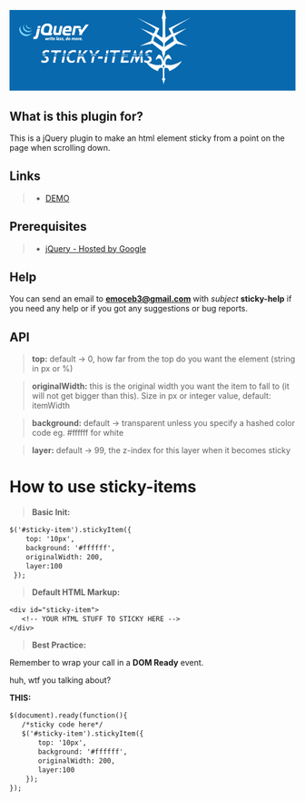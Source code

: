 ![Home Image](https://raw.githubusercontent.com/Ragers/sticky-items/master/res/img/sticky-items.jpg)

## What is this plugin for?
This is a jQuery plugin to make an html element sticky from a point on the page when scrolling down.


## Links
> * [ DEMO ](https://ragers.github.io/sticky-items/)

## Prerequisites
> * [jQuery - Hosted by Google](https://developers.google.com/speed/libraries/)

## Help
 
 You can send an email to **emoceb3@gmail.com** with _subject_ **sticky-help** if you need any help or if you got any suggestions or bug reports.
 
## API
 >**top:** default -> 0, how far from the top do you want the element (string in px or %)

 >**originalWidth:** this is the original width you want the item to fall to (it will not get bigger than this). Size in px or integer value, default: itemWidth
 
 >**background:** default -> transparent unless you specify a hashed color code eg. #ffffff for white
 
 >**layer:** default -> 99, the z-index for this layer when it becomes sticky
 
# How to use sticky-items
>**Basic Init:**

```
$('#sticky-item').stickyItem({
    top: '10px',
    background: '#ffffff', 
    originalWidth: 200,
    layer:100
 });
 ```
 
 >**Default HTML Markup:**
 ```
 <div id="sticky-item">
    <!-- YOUR HTML STUFF TO STICKY HERE -->
 </div>
 ```
 >**Best Practice:**
 
 Remember to wrap your call in a **DOM Ready** event.
 
 huh, wtf you talking about?
 
 **THIS:**
 
 ```
 $(document).ready(function(){
    /*sticky code here*/
    $('#sticky-item').stickyItem({
        top: '10px',
        background: '#ffffff', 
        originalWidth: 200,
        layer:100
     });
});
```